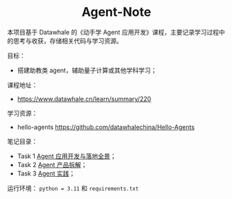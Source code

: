 <div align=center>
<h1>Agent-Note</h1>
</div>

本项目基于 Datawhale 的《动手学 Agent 应用开发》课程，主要记录学习过程中的思考与收获，存储相关代码与学习资源。

目标：
- 搭建助教类 agent，辅助量子计算或其他学科学习；

课程地址：
- https://www.datawhale.cn/learn/summary/220

学习资源：
- hello-agents https://github.com/datawhalechina/Hello-Agents


笔记目录：
- Task 1 [Agent 应用开发与落地全景](docs/task01/task01.md)；
- Task 2 [Agent 产品拆解](docs/task02/task02.md)；
- Task 3 [Agent 实践](docs/task03/task03.md)；

运行环境：
`python = 3.11` 和 `requirements.txt`